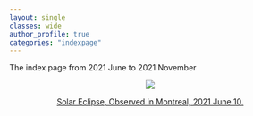 ```yaml
---
layout: single
classes: wide
author_profile: true
categories: "indexpage"
---
```


The index page from 2021 June to 2021 November 

<head style="text-align: center;">
<figure style = "text-align: center">
    <img src="{{site.baseurl}}/assets/images/eclipse.png">
    <p></p>
    <figcaption ><a href="https://m.espacepourlavie.ca/en/june-10-2021-solar-eclipse"> Solar Eclipse, Observed in Montreal, 2021 June 10. </a></figcaption> 
   
</figure>
</head>
